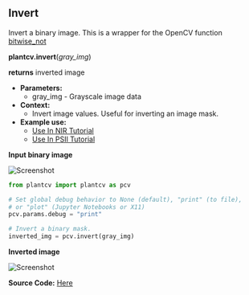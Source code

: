 ## Invert

Invert a binary image. This is a wrapper for the OpenCV function [bitwise_not](http://docs.opencv.org/2.4/modules/core/doc/operations_on_arrays.html#bitwise-not)

**plantcv.invert**(*gray_img*)

**returns** inverted image

- **Parameters:**
    - gray_img - Grayscale image data
- **Context:**
    - Invert image values. Useful for inverting an image mask.
- **Example use:**
    - [Use In NIR Tutorial](tutorials/nir_tutorial.md)
    - [Use In PSII Tutorial](tutorials/psII_tutorial.md)
    
**Input binary image**

![Screenshot](img/documentation_images/invert/binary_image.jpg)

```python
from plantcv import plantcv as pcv

# Set global debug behavior to None (default), "print" (to file), 
# or "plot" (Jupyter Notebooks or X11)
pcv.params.debug = "print"

# Invert a binary mask.
inverted_img = pcv.invert(gray_img)

```

**Inverted image**

![Screenshot](img/documentation_images/invert/inverted_image.jpg)

**Source Code:** [Here](https://github.com/danforthcenter/plantcv/blob/main/plantcv/plantcv/invert.py)
